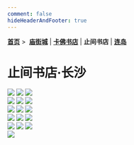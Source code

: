 ```yaml
---
comment: false
hideHeaderAndFooter: true
---
```

<style>.container{margin:0 auto;width:1280px;}</style>

**[首页](/)** >&nbsp; **[庙街城](/pho/miaojie)** | **[卡佛书店](/pho/kafo)** | **止间书店** | **[连岛](/pho/liandao)**

# 止间书店·长沙

<div class=".gkpho-container">
<img class="gkpho-img" src="/image/zhijian/IMG_3421.jpg">
<img class="gkpho-img gkpho-img-margin" src="/image/zhijian/IMG_3423.jpg">
<img class="gkpho-img gkpho-img-margin" src="/image/zhijian/IMG_3424.jpg">
</div>

<div class=".gkpho-container">
<img class="gkpho-img" src="/image/zhijian/IMG_3429.jpg">
<img class="gkpho-img gkpho-img-margin" src="/image/zhijian/IMG_3433.jpg">
<img class="gkpho-img gkpho-img-margin" src="/image/zhijian/IMG_3435.jpg">
</div>

<div class=".gkpho-container">
<img class="gkpho-img" src="/image/zhijian/IMG_3444.jpg">
<img class="gkpho-img gkpho-img-margin" src="/image/zhijian/IMG_3440.jpg">
<img class="gkpho-img gkpho-img-margin" src="/image/zhijian/IMG_3443.jpg">
</div>


<div class=".gkpho-container">
<img class="gkpho-img" src="/image/zhijian/IMG_3436.jpg">
<img class="gkpho-img gkpho-img-margin" src="/image/zhijian/IMG_3438.jpg">
<img class="gkpho-img gkpho-img-margin" src="/image/zhijian/IMG_3447.jpg">
</div>

<div class=".gkpho-container">
<img class="gkpho-img" src="/image/zhijian/IMG_3446.jpg">
<img class="gkpho-img gkpho-img-margin" src="/image/zhijian/IMG_3445.jpg">
<img class="gkpho-img gkpho-img-margin" src="/image/zhijian/IMG_3442.jpg">
</div>

<div class=".gkpho-container">
<img class="gkpho-img gkpho-img-margin" src="/image/zhijian/IMG_3458.jpg">
</div>

<p>&nbsp;</p>
